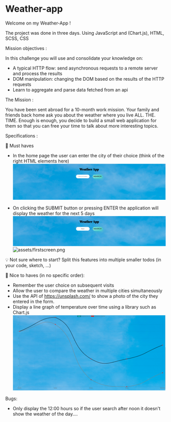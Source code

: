 # Weather-app

Welcome on my Weather-App ! 

The project was done in three days. 
Using JavaScript and (Chart.js), HTML, SCSS, CSS 



Mission objectives : 

In this challenge you will use and consolidate your knowledge on:

- A typical HTTP flow: send asynchronous requests to a remote server and process the results
- DOM manipulation: changing the DOM based on the results of the HTTP requests
- Learn to aggregate and parse data fetched from an api

The Mission :

You have been sent abroad for a 10-month work mission. Your family and friends back home ask you about the weather where you live ALL. THE. TIME.
Enough is enough, you decide to build a small web application for them so that you can free your time to talk about more interesting topics.

Specifications :

🌱 Must haves
- In the home page the user can enter the city of their choice (think of the right HTML elements here)
![assets/firstscreen.png](assets/images/firstscreen.png)


- On clicking the SUBMIT button or pressing ENTER the application will display the weather for the next 5 days
![assets/firstscreen.png](assets/images/secondscreen.png)
![assets/firstscreen.png](assets/timages/hirdscreen.png)


💡 Not sure where to start? Split this features into multiple smaller todos (in your code, sketch, ...)

🌼 Nice to haves (in no specific order): 
- Remember the user choice on subsequent visits
- Allow the user to compare the weather in multiple cities simultaneously
- Use the API of https://unsplash.com/ to show a photo of the city they entered in the form.
- Display a line graph of temperature over time using a library such as Chart.js 
![assets/firstscreen.png](assets/images/fourthscreen.png)


Bugs:
- Only display the 12:00 hours so if the user search after noon it doesn't show the weather of the day....

